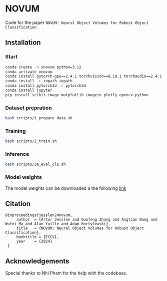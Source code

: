 # NOVUM

Code for the paper `NOVUM: Neural Object Volumes for Robust Object Classification`



## Installation
### Start
```bash
conda create -n xnovum python=3.12
conda activate xnovum
conda install pytorch-gpu==2.4.1 torchvision==0.19.1 torchaudio==2.4.1 pytorch-cuda=12.1 -c pytorch -c nvidia
conda install -c iopath iopath
conda install pytorch3d -c pytorch3d
conda install jupyter
pip install scikit-image matplotlib imageio plotly opencv-python
```

### Dataset prepration
```bash
bash scripts/1_prepare_data.sh
```

### Training
```bash
bash scripts/2_train.sh
```

### Inference
```bash
bash scripts/3a_eval_cls.sh
```

### Model weights

The model weights can be downloaded a the following [link](https://github.com/GenIntel/NOVUM/releases/download/v1.0.0/classification_saved_model_199.pth)



## Citation

```
@inproceedings{jesslen24novum,
	 author  = {Artur Jesslen and Guofeng Zhang and Angtian Wang and Wufei Ma and Alan Yuille and Adam Kortylewski},
	 title   = {NOVUM: Neural Object Volumes for Robust Object Classification},
	 booktitle = {ECCV},
	 year    = {2024}
 }
 ```

## Acknowledgements

Special thanks to Nhi Pham for the help with the codebase. 
```
